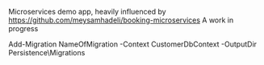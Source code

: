 Microservices demo app, heavily influenced by https://github.com/meysamhadeli/booking-microservices
A work in progress


Add-Migration NameOfMigration -Context CustomerDbContext -OutputDir Persistence\Migrations